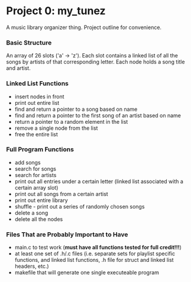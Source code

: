 # Project 0: my_tunez
A music library organizer thing. Project outline for convenience.

### Basic Structure
An array of 26 slots ('a' -> 'z').
Each slot contains a linked list of all the songs by artists of that corresponding letter.
Each node holds a song title and artist.

### Linked List Functions
- insert nodes in front
- print out entire list
- find and return a pointer to a song based on name
- find and return a pointer to the first song of an artist based on name
- return a pointer to a random element in the list
- remove a single node from the list
- free the entire list

### Full Program Functions
- add songs
- search for songs
- search for artists
- print out all entries under a certain letter (linked list associated with a certain array slot)
- print out all songs from a certain artist
- print out entire library
- shuffle - print out a series of randomly chosen songs
- delete a song
- delete all the nodes

### Files That are Probably Important to Have
- main.c to test work (**must have all functions tested for full credit!!!**)
- at least one set of .h/.c files (i.e. separate sets for playlist specific functions, and linked list functions, .h file for struct and linked list headers, etc.) 
- makefile that will generate one single executeable program